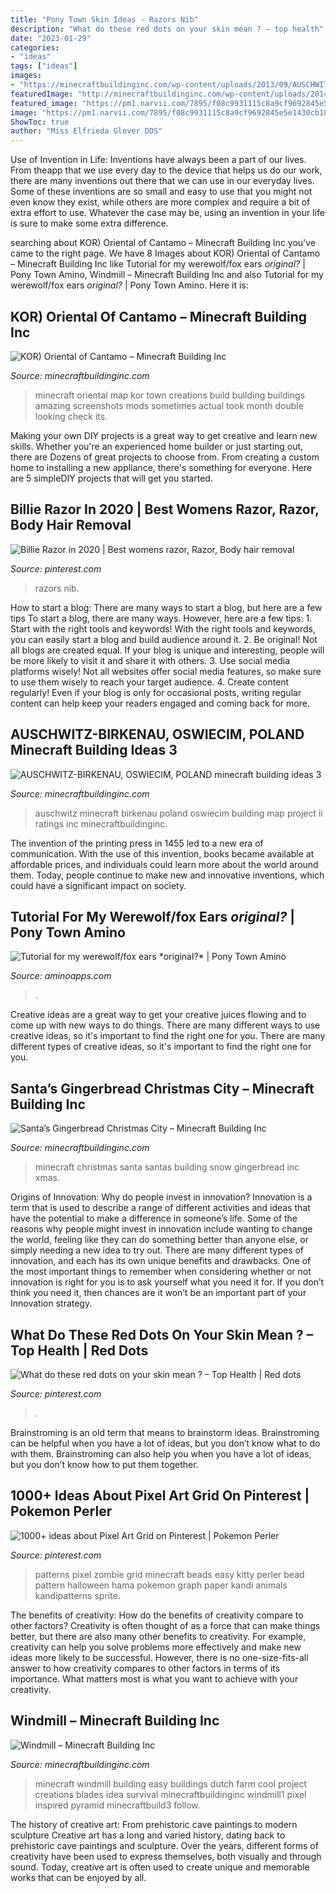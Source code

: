 ```yaml
---
title: "Pony Town Skin Ideas - Razors Nib"
description: "What do these red dots on your skin mean ? – top health"
date: "2023-01-29"
categories:
- "ideas"
tags: ["ideas"]
images:
- "https://minecraftbuildinginc.com/wp-content/uploads/2013/09/AUSCHWITZ-BIRKENAU-OSWIECIM-POLAND-minecraft-building-ideas-3.jpg"
featuredImage: "http://minecraftbuildinginc.com/wp-content/uploads/2014/01/KOR-Oriental-of-Cantamo-minecraft-building-city-ideas-2.jpg"
featured_image: "https://pm1.narvii.com/7895/f08c9931115c8a9cf9692845e5e1430cb18df0e7r1-720-1193v2_hq.jpg"
image: "https://pm1.narvii.com/7895/f08c9931115c8a9cf9692845e5e1430cb18df0e7r1-720-1193v2_hq.jpg"
ShowToc: true
author: "Miss Elfrieda Glover DDS"
---
```



Use of Invention in Life:
Inventions have always been a part of our lives. From theapp that we use every day to the device that helps us do our work, there are many inventions out there that we can use in our everyday lives. Some of these inventions are so small and easy to use that you might not even know they exist, while others are more complex and require a bit of extra effort to use. Whatever the case may be, using an invention in your life is sure to make some extra difference.

	

		
searching about KOR) Oriental of Cantamo – Minecraft Building Inc you've came to the right page. We have 8 Images about KOR) Oriental of Cantamo – Minecraft Building Inc like Tutorial for my werewolf/fox ears *original?* | Pony Town Amino, Windmill – Minecraft Building Inc and also Tutorial for my werewolf/fox ears *original?* | Pony Town Amino. Here it is:
		
    
## KOR) Oriental Of Cantamo – Minecraft Building Inc

<img loading=lazy src="http://minecraftbuildinginc.com/wp-content/uploads/2014/01/KOR-Oriental-of-Cantamo-minecraft-building-city-ideas-2.jpg" onerror="this.onerror=null;this.src='https://tse3.mm.bing.net/th?id=OIP.d3WgLifxtyY8S7HHjS_NhwHaEo&amp;pid=15.1';" alt="KOR) Oriental of Cantamo – Minecraft Building Inc">

_Source: minecraftbuildinginc.com_

>minecraft oriental map kor town creations build building buildings amazing screenshots mods sometimes actual took month double looking check its. 

	

Making your own DIY projects is a great way to get creative and learn new skills. Whether you're an experienced home builder or just starting out, there are Dozens of great projects to choose from. From creating a custom home to installing a new appliance, there's something for everyone. Here are 5 simpleDIY projects that will get you started.

    
## Billie Razor In 2020 | Best Womens Razor, Razor, Body Hair Removal

<img loading=lazy src="https://i.pinimg.com/736x/2b/4e/e2/2b4ee29780505821f52109c47e26447b.jpg" onerror="this.onerror=null;this.src='https://tse2.mm.bing.net/th?id=OIP.qCtR2Fwm0gG27PTfs5wYMgHaK5&amp;pid=15.1';" alt="Billie Razor in 2020 | Best womens razor, Razor, Body hair removal">

_Source: pinterest.com_

>razors nib. 

	

How to start a blog: There are many ways to start a blog, but here are a few tips
To start a blog, there are many ways. However, here are a few tips: 1. Start with the right tools and keywords! With the right tools and keywords, you can easily start a blog and build audience around it. 2. Be original! Not all blogs are created equal. If your blog is unique and interesting, people will be more likely to visit it and share it with others. 3. Use social media platforms wisely! Not all websites offer social media features, so make sure to use them wisely to reach your target audience. 4. Create content regularly! Even if your blog is only for occasional posts, writing regular content can help keep your readers engaged and coming back for more.

    
## AUSCHWITZ-BIRKENAU, OSWIECIM, POLAND Minecraft Building Ideas 3

<img loading=lazy src="https://minecraftbuildinginc.com/wp-content/uploads/2013/09/AUSCHWITZ-BIRKENAU-OSWIECIM-POLAND-minecraft-building-ideas-3.jpg" onerror="this.onerror=null;this.src='https://tse1.mm.bing.net/th?id=OIP.5Yo2n7h1u7ObhayQ3LCnpQHaEL&amp;pid=15.1';" alt="AUSCHWITZ-BIRKENAU, OSWIECIM, POLAND minecraft building ideas 3">

_Source: minecraftbuildinginc.com_

>auschwitz minecraft birkenau poland oswiecim building map project ii ratings inc minecraftbuildinginc. 

	

The invention of the printing press in 1455 led to a new era of communication. With the use of this invention, books became available at affordable prices, and individuals could learn more about the world around them. Today, people continue to make new and innovative inventions, which could have a significant impact on society.

    
## Tutorial For My Werewolf/fox Ears *original?* | Pony Town Amino

<img loading=lazy src="https://pm1.narvii.com/7895/f08c9931115c8a9cf9692845e5e1430cb18df0e7r1-720-1193v2_hq.jpg" onerror="this.onerror=null;this.src='https://tse3.mm.bing.net/th?id=OIP.ufPhavj4KBqJ_Y9TvnNApAHaMR&amp;pid=15.1';" alt="Tutorial for my werewolf/fox ears *original?* | Pony Town Amino">

_Source: aminoapps.com_

>. 

	

Creative ideas are a great way to get your creative juices flowing and to come up with new ways to do things. There are many different ways to use creative ideas, so it's important to find the right one for you. There are many different types of creative ideas, so it's important to find the right one for you.

    
## Santa’s Gingerbread Christmas City – Minecraft Building Inc

<img loading=lazy src="http://minecraftbuildinginc.com/wp-content/uploads/2014/12/Santas-Gingerbread-Christmas-City-download-minecraft-building-ideas-xmas-snow-660x330.jpg" onerror="this.onerror=null;this.src='https://tse1.mm.bing.net/th?id=OIP.gN8dVt8q844OEfNKsvftUQHaDt&amp;pid=15.1';" alt="Santa’s Gingerbread Christmas City – Minecraft Building Inc">

_Source: minecraftbuildinginc.com_

>minecraft christmas santa santas building snow gingerbread inc xmas. 

	

Origins of Innovation: Why do people invest in innovation?
Innovation is a term that is used to describe a range of different activities and ideas that have the potential to make a difference in someone’s life. Some of the reasons why people might invest in innovation include wanting to change the world, feeling like they can do something better than anyone else, or simply needing a new idea to try out. There are many different types of innovation, and each has its own unique benefits and drawbacks. One of the most important things to remember when considering whether or not innovation is right for you is to ask yourself what you need it for. If you don’t think you need it, then chances are it won’t be an important part of your Innovation strategy.

    
## What Do These Red Dots On Your Skin Mean ? – Top Health | Red Dots

<img loading=lazy src="https://i.pinimg.com/736x/a4/ac/1b/a4ac1b09bc51b576879a24fab86ad87b.jpg" onerror="this.onerror=null;this.src='https://tse2.mm.bing.net/th?id=OIP.7A-NsQv2qFHYK1_RiM1iSAHaKR&amp;pid=15.1';" alt="What do these red dots on your skin mean ? – Top Health | Red dots">

_Source: pinterest.com_

>. 

	

Brainstroming is an old term that means to brainstorm ideas. Brainstroming can be helpful when you have a lot of ideas, but you don’t know what to do with them. Brainstroming can also help you when you have a lot of ideas, but you don’t know how to put them together.

    
## 1000+ Ideas About Pixel Art Grid On Pinterest | Pokemon Perler

<img loading=lazy src="https://i.pinimg.com/736x/0a/b0/8c/0ab08c95873c8ddc4dd57ef7114253ea--pixel-art-grid-minecraft-pixel-art.jpg" onerror="this.onerror=null;this.src='https://tse4.mm.bing.net/th?id=OIP.vZ3fPVD8IrBZc6gOwZ3QowHaHK&amp;pid=15.1';" alt="1000+ ideas about Pixel Art Grid on Pinterest | Pokemon Perler">

_Source: pinterest.com_

>patterns pixel zombie grid minecraft beads easy kitty perler bead pattern halloween hama pokemon graph paper kandi animals kandipatterns sprite. 

	

The benefits of creativity: How do the benefits of creativity compare to other factors?
Creativity is often thought of as a force that can make things better, but there are also many other benefits to creativity. For example, creativity can help you solve problems more effectively and make new ideas more likely to be successful. However, there is no one-size-fits-all answer to how creativity compares to other factors in terms of its importance. What matters most is what you want to achieve with your creativity.

    
## Windmill – Minecraft Building Inc

<img loading=lazy src="http://minecraftbuildinginc.com/wp-content/uploads/2013/02/minecraft-windmill1.jpg" onerror="this.onerror=null;this.src='https://tse3.mm.bing.net/th?id=OIP.FwMmkv8LRjbw18nd0cS1jgHaD-&amp;pid=15.1';" alt="Windmill – Minecraft Building Inc">

_Source: minecraftbuildinginc.com_

>minecraft windmill building easy buildings dutch farm cool project creations blades idea survival minecraftbuildinginc windmill1 pixel inspired pyramid minecraftbuild3 follow. 

	

The history of creative art: From prehistoric cave paintings to modern sculpture
Creative art has a long and varied history, dating back to prehistoric cave paintings and sculpture. Over the years, different forms of creativity have been used to express themselves, both visually and through sound. Today, creative art is often used to create unique and memorable works that can be enjoyed by all.

